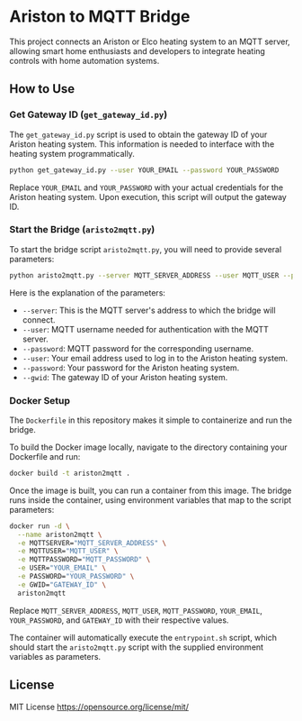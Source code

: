 # Ariston to MQTT Bridge

This project connects an Ariston or Elco heating system to an MQTT server, allowing smart home enthusiasts and developers to integrate heating controls with home automation systems.

## How to Use

### Get Gateway ID (`get_gateway_id.py`)

The `get_gateway_id.py` script is used to obtain the gateway ID of your Ariston heating system. This information is needed to interface with the heating system programmatically.

```sh
python get_gateway_id.py --user YOUR_EMAIL --password YOUR_PASSWORD
```

Replace `YOUR_EMAIL` and `YOUR_PASSWORD` with your actual credentials for the Ariston heating system. Upon execution, this script will output the gateway ID.

### Start the Bridge (`aristo2mqtt.py`)

To start the bridge script `aristo2mqtt.py`, you will need to provide several parameters:

```sh
python aristo2mqtt.py --server MQTT_SERVER_ADDRESS --user MQTT_USER --password MQTT_PASSWORD --user YOUR_EMAIL --password YOUR_PASSWORD
```

Here is the explanation of the parameters:

- `--server`: This is the MQTT server's address to which the bridge will connect.
- `--user`: MQTT username needed for authentication with the MQTT server.
- `--password`: MQTT password for the corresponding username.
- `--user`: Your email address used to log in to the Ariston heating system.
- `--password`: Your password for the Ariston heating system.
- `--gwid`: The gateway ID of your Ariston heating system.
 
### Docker Setup

The `Dockerfile` in this repository makes it simple to containerize and run the bridge.

To build the Docker image locally, navigate to the directory containing your Dockerfile and run:

```sh
docker build -t ariston2mqtt .
```

Once the image is built, you can run a container from this image. The bridge runs inside the container, using environment variables that map to the script parameters:

```sh
docker run -d \
  --name ariston2mqtt \
  -e MQTTSERVER="MQTT_SERVER_ADDRESS" \
  -e MQTTUSER="MQTT_USER" \
  -e MQTTPASSWORD="MQTT_PASSWORD" \
  -e USER="YOUR_EMAIL" \
  -e PASSWORD="YOUR_PASSWORD" \
  -e GWID="GATEWAY_ID" \
  ariston2mqtt
```

Replace `MQTT_SERVER_ADDRESS`, `MQTT_USER`, `MQTT_PASSWORD`, `YOUR_EMAIL`, `YOUR_PASSWORD`, and `GATEWAY_ID` with their respective values.

The container will automatically execute the `entrypoint.sh` script, which should start the `aristo2mqtt.py` script with the supplied environment variables as parameters.

## License

MIT License  https://opensource.org/license/mit/